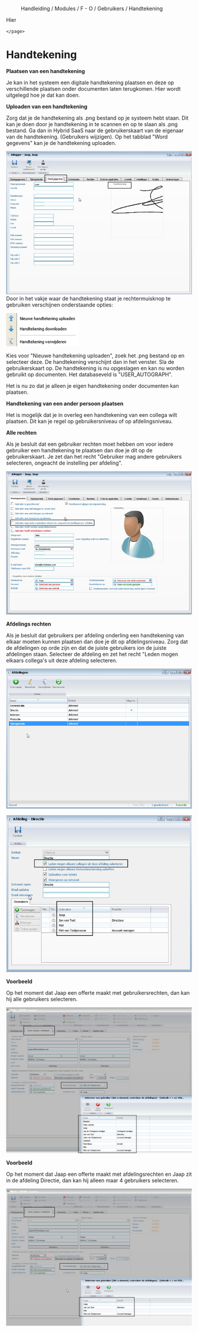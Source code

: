 <properties>
	<menu>
		<position>Handleiding / Modules / F - O / Gebruikers / Handtekening</position> 
		<title>Handtekening</title>
	</menu>
	<page>
		<title>Handtekening</title>
		<description> Hier</description>
				
	</page>

</properties>

# Handtekening #

**Plaatsen van een handtekening**

Je kan in het systeem een digitale handtekening plaatsen en deze op verschillende plaatsen onder documenten laten terugkomen.
Hier wordt uitgelegd hoe je dat kan doen.

**Uploaden van een handtekening** 

Zorg dat je de handtekening als .png bestand op je systeem hebt staan. Dit kan je doen door je handtekening in te scannen en op te slaan als .png bestand.
Ga dan in Hybrid SaaS naar de gebruikerskaart van de eigenaar van de handtekening. (Gebruikers wijzigen). Op het tabblad "Word gegevens" kan je de handtekening uploaden.

![](images/handtekening-gebruiker-upload.jpg) 
Door in het vakje waar de handtekening staat je rechtermuisknop te gebruiken verschijnen onderstaande opties:

![](images/handtekening-upload.jpg)

Kies voor "Nieuwe handtekening uploaden", zoek het .png bestand op en selecteer deze. De handtekening verschijnt dan in het venster.
Sla de gebruikerskaart op. De handtekening is nu opgeslagen en kan nu worden gebruikt op documenten. Het databaseveld is "USER_AUTOGRAPH".

Het is nu zo dat je alleen je eigen handtekening onder documenten kan plaatsen. 


**Handtekening van een ander persoon plaatsen**

Het is mogelijk dat je in overleg een handtekening van een collega wilt plaatsen. Dit kan je regel op gebruikersniveau of op afdelingsniveau.  

**Alle rechten**

Als je besluit dat een gebruiker rechten moet hebben om voor iedere gebruiker een handtekening te plaatsen dan doe je dit op de gebruikerskaart. 
Je zet dan het recht "Gebruiker mag andere gebruikers selecteren, ongeacht de instelling per afdeling".

![](images/handtekening-gebruiker.jpg)

**Afdelings rechten**

Als je besluit dat gebruikers per afdeling onderling een handtekening van elkaar moeten kunnen plaatsen dan doe je dit op afdelingsniveau.
Zorg dat de afdelingen op orde zijn en dat de juiste gebruikers ion de juiste afdelingen staan.
Selecteer de afdeling en zet het recht "Leden mogen elkaars collega's uit deze afdeling selecteren.
 
![](images/handtekening-afdeling1.jpg)

![](images/handtekening-afdeling2.jpg)



**Voorbeeld**

Op het moment dat Jaap een offerte maakt met gebruikersrechten, dan kan hij alle gebruikers selecteren.

![](images/handtekening-offerte-gebruiker.jpg)

**Voorbeeld**

Op het moment dat Jaap een offerte maakt met afdelingsrechten en Jaap zit in de afdeling Directie, dan kan hij alleen maar 4 gebruikers selecteren.

![](images/handtekening-offerte-afdeling.jpg)
